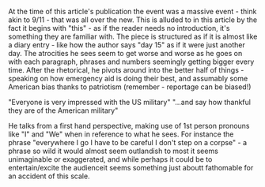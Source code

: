 At the time of this article's publication the event was a massive event - think akin to 9/11 - that was all over the new. This is alluded to in this article by the fact it begins with "this" - as if the reader needs no introduction, it's something they are familiar with.
The piece is structured as if it is almost like a diary entry - like how the author says "day 15" as if it were just another day. The atrocities he sees seem to get worse and worse as he goes on with each paragraph, phrases and numbers seemingly getting bigger every time. After the rhetorical, he pivots around into the better half of things - speaking on how emergency aid is doing their best, and assumably some American bias thanks to patriotism (remember - reportage can be biased!)

"Everyone is very impressed with the US military"
"...and say how thankful they are of the American military"

He talks from a first hand perspective, making use of 1st person pronouns like "I" and "We" when in reference to what he sees. For instance the phrase "everywhere I go I have to be careful I don't step on a corpse" -  a phrase so wild it would almost seem outlandish to most it seems unimaginable or exaggerated, and while perhaps it could be to entertain/excite the audienceit seems something just aboutt fathomable for an accident of this scale.
